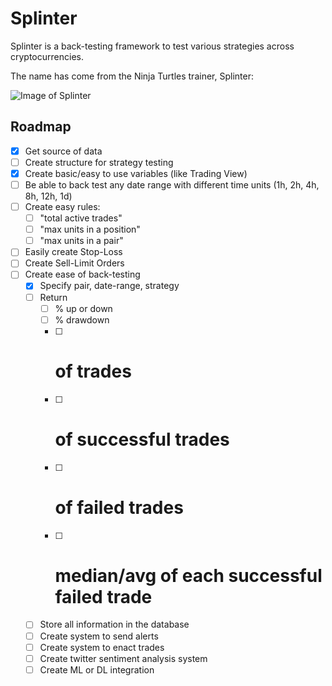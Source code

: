 # Splinter

Splinter is a back-testing framework to test various strategies across cryptocurrencies.

The name has come from the Ninja Turtles trainer, Splinter:  

![Image of Splinter](http://cdn2-www.superherohype.com/assets/uploads/2012/06/file_171063_8_1832775-bow.jpg)

## Roadmap  
- [x] Get source of data  
- [ ] Create structure for strategy testing  
- [X] Create basic/easy to use variables (like Trading View)  
- [ ] Be able to back test any date range with different time units (1h, 2h, 4h, 8h, 12h, 1d)  
- [ ] Create easy rules:  
	- [ ] "total active trades"  
	- [ ] "max units in a position"
	- [ ] "max units in a pair"
- [ ] Easily create Stop-Loss
- [ ] Create Sell-Limit Orders
- [ ] Create ease of back-testing
	- [X] Specify pair, date-range, strategy
	- [ ] Return 
		- [ ] % up or down
		- [ ] % drawdown
		- [ ] # of trades
		- [ ] # of successful trades
		- [ ] # of failed trades
		- [ ] # median/avg of each successful failed trade
	- [ ] Store all information in the database
	- [ ] Create system to send alerts
	- [ ] Create system to enact trades
	- [ ] Create twitter sentiment analysis system
	- [ ] Create ML or DL integration
